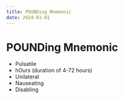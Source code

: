 ```yaml
---
title: POUNDing Mnemonic
date: 2024-01-01
---
```

# POUNDing Mnemonic

* Pulsatile
* hOurs (duration of 4-72 hours)
* Unilateral
* Nauseating
* Disabling
